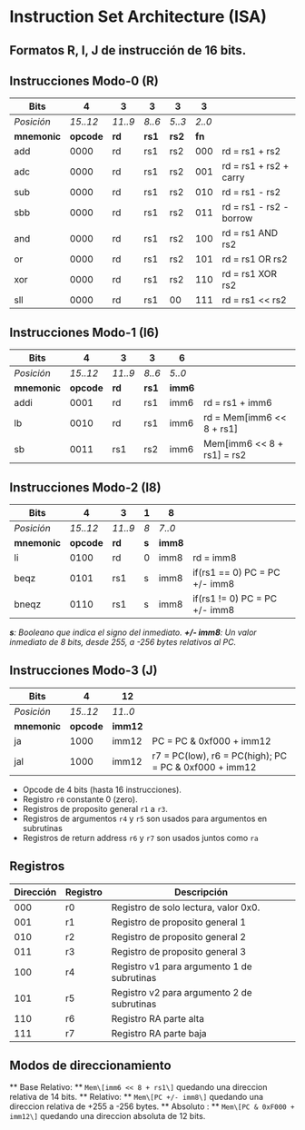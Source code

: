 # Instruction Set Architecture (ISA)

## Formatos R, I, J de instrucción de 16 bits.

## Instrucciones Modo-0 (R)

| Bits       | 4      | 3      | 3      | 3      | 3    |                                   |
|------------|--------|--------|--------|--------|------|-----------------------------------|
| *Posición*| *15..12*| *11..9*| *8..6* | *5..3* | *2..0*|                                  |
| **mnemonic** | **opcode** | **rd**     | **rs1** | **rs2**    | **fn**   |                |
| add        | 0000   | rd     | rs1    | rs2    | 000  |   rd = rs1 + rs2                  |
| adc        | 0000   | rd     | rs1    | rs2    | 001  |   rd = rs1 + rs2 + carry          | 
| sub        | 0000   | rd     | rs1    | rs2    | 010  |   rd = rs1 - rs2                  |
| sbb        | 0000   | rd     | rs1    | rs2    | 011  |   rd = rs1 - rs2 - borrow         |
| and        | 0000   | rd     | rs1    | rs2    | 100  |   rd = rs1 AND rs2                |                    
| or         | 0000   | rd     | rs1    | rs2    | 101  |   rd = rs1 OR rs2                 |
| xor        | 0000   | rd     | rs1    | rs2    | 110  |   rd = rs1 XOR rs2                |
| sll        | 0000   | rd     | rs1    | 00     | 111  |   rd = rs1 << rs2                 |


## Instrucciones Modo-1 (I6)

| Bits       | 4      | 3      | 3      | 6      |                                   |
|------------|--------|--------|--------|--------|-----------------------------------|
| *Posición* |*15..12*| *11..9*| *8..6* | *5..0* |                                   |
| **mnemonic** | **opcode** | **rd** | **rs1** | **imm6** |                          |
| addi       | 0001   | rd     | rs1    | imm6   | rd = rs1 + imm6                   |
| lb         | 0010   | rd     | rs1    | imm6   | rd = Mem\[imm6 << 8 + rs1\]       |
| sb         | 0011   | rs1    | rs2    | imm6 | Mem\[imm6 << 8 + rs1\] = rs2      |

## Instrucciones Modo-2 (I8)

| Bits       | 4      | 3      | 1      | 8      |                                   |
|------------|--------|--------|--------|--------|-----------------------------------|
| *Posición* |*15..12*| *11..9*| *8*    | *7..0* |                                   |
| **mnemonic** | **opcode** | **rd** | **s** | **imm8** |                            |
| li           | 0100   | rd     | 0    | imm8   | rd = imm8                         |
| beqz         | 0101   | rs1    | s    | imm8   |  if(rs1 == 0) PC = PC +/- imm8  |
| bneqz        | 0110   | rs1    | s    | imm8   |  if(rs1 != 0) PC = PC +/- imm8  |

***s**: Booleano que indica el signo del inmediato.*
***+/- imm8**: Un valor inmediato de 8 bits, desde 255, a -256 bytes relativos al PC.*

## Instrucciones Modo-3 (J)

| Bits       | 4      | 12      |                                                    |
|------------|--------|---------|----------------------------------------------------|
| *Posición* |*15..12*| *11..0* |                                                    |
| **mnemonic** | **opcode**  | **imm12** |                                           |
| ja         | 1000  | imm12 | PC = PC & 0xf000 + imm12                              |
| jal        | 1000  | imm12 | r7 = PC(low), r6 = PC(high); PC = PC & 0xf000 + imm12 | 

- Opcode de 4 bits (hasta 16 instrucciones).
- Registro `r0` constante 0 (zero).
- Registros de proposito general `r1` a `r3`.
- Registros de argumentos `r4` y `r5` son usados para argumentos en subrutinas
- Registros de return address `r6` y `r7` son usados juntos como `ra`


## Registros

| Dirección | Registro | Descripción                                |
| --------- | -------- | ------------------------------------------ |
| 000       | r0       | Registro de solo lectura, valor 0x0.       |
| 001       | r1       | Registro de proposito general 1            |
| 010       | r2       | Registro de proposito general 2            |
| 011       | r3       | Registro de proposito general 3            |
| 100       | r4       | Registro v1 para argumento 1 de subrutinas |
| 101       | r5       | Registro v2 para argumento 2 de subrutinas |
| 110       | r6       | Registro RA parte alta                     |
| 111       | r7       | Registro RA parte baja                     |


## Modos de direccionamiento

** Base Relativo: ** `Mem\[imm6 << 8 + rs1\]` quedando una direccion relativa de 14 bits.
** Relativo: ** `Mem\[PC +/- imm8\]` quedando una direccion relativa de +255 a -256 bytes.
** Absoluto : ** `Mem\[PC & 0xF000 + imm12\]` quedando una direccion absoluta de 12 bits.
